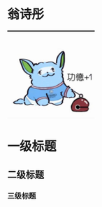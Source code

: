 # 翁诗彤

<img src="https://github.com/wengstA/imageUploadService/blob/main/goodgood.jpg?raw=true"  width="200" height="200">

# 一级标题
## 二级标题
### 三级标题
